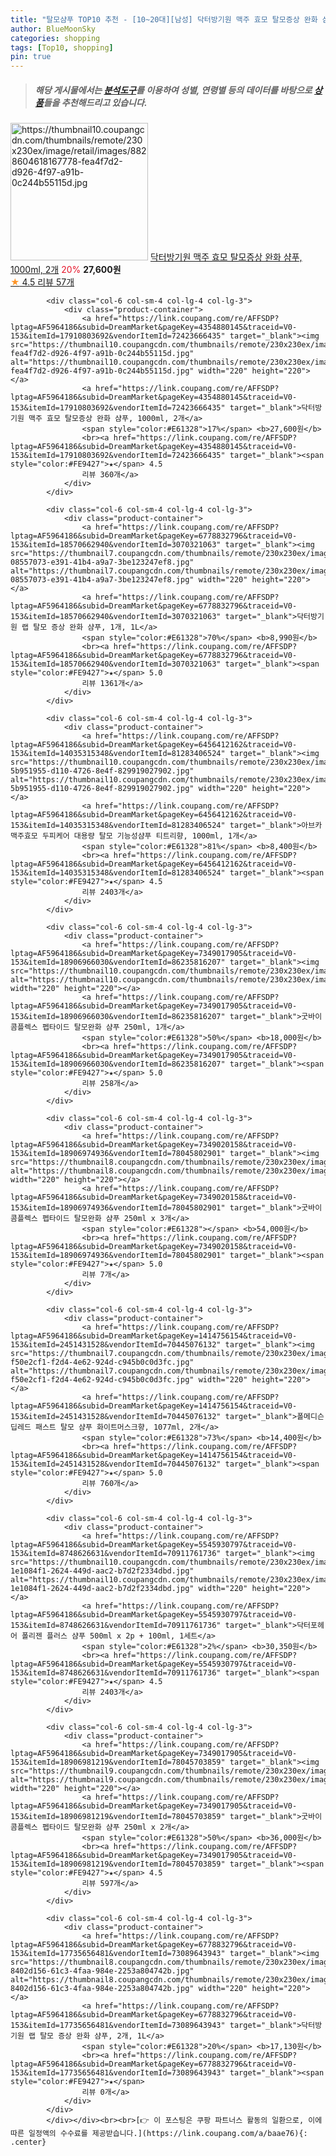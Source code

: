 ```yaml
---
title: "탈모샴푸 TOP10 추천 - [10~20대][남성] 닥터방기원 맥주 효모 탈모증상 완화 샴푸, 1000ml, 2개"
author: BlueMoonSky
categories: shopping
tags: [Top10, shopping]
pin: true
---
```


> ##### 해당 게시물에서는 [**분석도구**](https://itemscout.io/)를 이용하여 **성별**, **연령별** 등의 데이터를 바탕으로 [**상품**](https://link.coupang.com/a/baae76)들을 추천해드리고 있습니다.
<div class="container"><div class="row">
            <div class="col-6 col-sm-4 col-lg-4 col-lg-3">
                <div class="product-container">
                    <a href="https://link.coupang.com/re/AFFSDP?lptag=AF5964186&subid=DreamMarket&pageKey=4354880145&traceid=V0-153&itemId=17910803692&vendorItemId=72423666435" target="_blank"><img src="https://thumbnail10.coupangcdn.com/thumbnails/remote/230x230ex/image/retail/images/8828604618167778-fea4f7d2-d926-4f97-a91b-0c244b55115d.jpg" alt="https://thumbnail10.coupangcdn.com/thumbnails/remote/230x230ex/image/retail/images/8828604618167778-fea4f7d2-d926-4f97-a91b-0c244b55115d.jpg" width="220" height="220"></a>
                    <a href="https://link.coupang.com/re/AFFSDP?lptag=AF5964186&subid=DreamMarket&pageKey=4354880145&traceid=V0-153&itemId=17910803692&vendorItemId=72423666435" target="_blank">닥터방기원 맥주 효모 탈모증상 완화 샴푸, 1000ml, 2개</a>
                    <span style="color:#E61328">20%</span> <b>27,600원</b>
                    <br><a href="https://link.coupang.com/re/AFFSDP?lptag=AF5964186&subid=DreamMarket&pageKey=4354880145&traceid=V0-153&itemId=17910803692&vendorItemId=72423666435" target="_blank"><span style="color:#FE9427">★</span> 4.5
                    리뷰 57개</a>
                </div>
            </div>
            
            <div class="col-6 col-sm-4 col-lg-4 col-lg-3">
                <div class="product-container">
                    <a href="https://link.coupang.com/re/AFFSDP?lptag=AF5964186&subid=DreamMarket&pageKey=4354880145&traceid=V0-153&itemId=17910803692&vendorItemId=72423666435" target="_blank"><img src="https://thumbnail10.coupangcdn.com/thumbnails/remote/230x230ex/image/retail/images/8828604618167778-fea4f7d2-d926-4f97-a91b-0c244b55115d.jpg" alt="https://thumbnail10.coupangcdn.com/thumbnails/remote/230x230ex/image/retail/images/8828604618167778-fea4f7d2-d926-4f97-a91b-0c244b55115d.jpg" width="220" height="220"></a>
                    <a href="https://link.coupang.com/re/AFFSDP?lptag=AF5964186&subid=DreamMarket&pageKey=4354880145&traceid=V0-153&itemId=17910803692&vendorItemId=72423666435" target="_blank">닥터방기원 맥주 효모 탈모증상 완화 샴푸, 1000ml, 2개</a>
                    <span style="color:#E61328">17%</span> <b>27,600원</b>
                    <br><a href="https://link.coupang.com/re/AFFSDP?lptag=AF5964186&subid=DreamMarket&pageKey=4354880145&traceid=V0-153&itemId=17910803692&vendorItemId=72423666435" target="_blank"><span style="color:#FE9427">★</span> 4.5
                    리뷰 360개</a>
                </div>
            </div>
            
            <div class="col-6 col-sm-4 col-lg-4 col-lg-3">
                <div class="product-container">
                    <a href="https://link.coupang.com/re/AFFSDP?lptag=AF5964186&subid=DreamMarket&pageKey=6778832796&traceid=V0-153&itemId=18570662940&vendorItemId=3070321063" target="_blank"><img src="https://thumbnail7.coupangcdn.com/thumbnails/remote/230x230ex/image/retail/images/445489827358858-08557073-e391-41b4-a9a7-3be123247ef8.jpg" alt="https://thumbnail7.coupangcdn.com/thumbnails/remote/230x230ex/image/retail/images/445489827358858-08557073-e391-41b4-a9a7-3be123247ef8.jpg" width="220" height="220"></a>
                    <a href="https://link.coupang.com/re/AFFSDP?lptag=AF5964186&subid=DreamMarket&pageKey=6778832796&traceid=V0-153&itemId=18570662940&vendorItemId=3070321063" target="_blank">닥터방기원 랩 탈모 증상 완화 샴푸, 1개, 1L</a>
                    <span style="color:#E61328">70%</span> <b>8,990원</b>
                    <br><a href="https://link.coupang.com/re/AFFSDP?lptag=AF5964186&subid=DreamMarket&pageKey=6778832796&traceid=V0-153&itemId=18570662940&vendorItemId=3070321063" target="_blank"><span style="color:#FE9427">★</span> 5.0
                    리뷰 1361개</a>
                </div>
            </div>
            
            <div class="col-6 col-sm-4 col-lg-4 col-lg-3">
                <div class="product-container">
                    <a href="https://link.coupang.com/re/AFFSDP?lptag=AF5964186&subid=DreamMarket&pageKey=6456412162&traceid=V0-153&itemId=14035315348&vendorItemId=81283406524" target="_blank"><img src="https://thumbnail10.coupangcdn.com/thumbnails/remote/230x230ex/image/retail/images/7895973919649270-5b951955-d110-4726-8e4f-829919027902.jpg" alt="https://thumbnail10.coupangcdn.com/thumbnails/remote/230x230ex/image/retail/images/7895973919649270-5b951955-d110-4726-8e4f-829919027902.jpg" width="220" height="220"></a>
                    <a href="https://link.coupang.com/re/AFFSDP?lptag=AF5964186&subid=DreamMarket&pageKey=6456412162&traceid=V0-153&itemId=14035315348&vendorItemId=81283406524" target="_blank">아브카 맥주효모 두피케어 대용량 탈모 기능성샴푸 티트리향, 1000ml, 1개</a>
                    <span style="color:#E61328">81%</span> <b>8,400원</b>
                    <br><a href="https://link.coupang.com/re/AFFSDP?lptag=AF5964186&subid=DreamMarket&pageKey=6456412162&traceid=V0-153&itemId=14035315348&vendorItemId=81283406524" target="_blank"><span style="color:#FE9427">★</span> 4.5
                    리뷰 2403개</a>
                </div>
            </div>
            
            <div class="col-6 col-sm-4 col-lg-4 col-lg-3">
                <div class="product-container">
                    <a href="https://link.coupang.com/re/AFFSDP?lptag=AF5964186&subid=DreamMarket&pageKey=7349017905&traceid=V0-153&itemId=18906966030&vendorItemId=86235816207" target="_blank"><img src="https://thumbnail10.coupangcdn.com/thumbnails/remote/230x230ex/image/vendor_inventory/0052/fae93766dd1e920fe0717305b8e0920d567ceeed57e76c4fca886067d4f5.jpg" alt="https://thumbnail10.coupangcdn.com/thumbnails/remote/230x230ex/image/vendor_inventory/0052/fae93766dd1e920fe0717305b8e0920d567ceeed57e76c4fca886067d4f5.jpg" width="220" height="220"></a>
                    <a href="https://link.coupang.com/re/AFFSDP?lptag=AF5964186&subid=DreamMarket&pageKey=7349017905&traceid=V0-153&itemId=18906966030&vendorItemId=86235816207" target="_blank">굿바이콤플렉스 펩타이드 탈모완화 샴푸 250ml, 1개</a>
                    <span style="color:#E61328">50%</span> <b>18,000원</b>
                    <br><a href="https://link.coupang.com/re/AFFSDP?lptag=AF5964186&subid=DreamMarket&pageKey=7349017905&traceid=V0-153&itemId=18906966030&vendorItemId=86235816207" target="_blank"><span style="color:#FE9427">★</span> 5.0
                    리뷰 258개</a>
                </div>
            </div>
            
            <div class="col-6 col-sm-4 col-lg-4 col-lg-3">
                <div class="product-container">
                    <a href="https://link.coupang.com/re/AFFSDP?lptag=AF5964186&subid=DreamMarket&pageKey=7349020158&traceid=V0-153&itemId=18906974936&vendorItemId=78045802901" target="_blank"><img src="https://thumbnail8.coupangcdn.com/thumbnails/remote/230x230ex/image/vendor_inventory/ae1c/c7420d9562ddb8464cf1a49a0a50459911076298dd56473c73c97e132357.jpg" alt="https://thumbnail8.coupangcdn.com/thumbnails/remote/230x230ex/image/vendor_inventory/ae1c/c7420d9562ddb8464cf1a49a0a50459911076298dd56473c73c97e132357.jpg" width="220" height="220"></a>
                    <a href="https://link.coupang.com/re/AFFSDP?lptag=AF5964186&subid=DreamMarket&pageKey=7349020158&traceid=V0-153&itemId=18906974936&vendorItemId=78045802901" target="_blank">굿바이콤플렉스 펩타이드 탈모완화 샴푸 250ml x 3개</a>
                    <span style="color:#E61328"></span> <b>54,000원</b>
                    <br><a href="https://link.coupang.com/re/AFFSDP?lptag=AF5964186&subid=DreamMarket&pageKey=7349020158&traceid=V0-153&itemId=18906974936&vendorItemId=78045802901" target="_blank"><span style="color:#FE9427">★</span> 5.0
                    리뷰 7개</a>
                </div>
            </div>
            
            <div class="col-6 col-sm-4 col-lg-4 col-lg-3">
                <div class="product-container">
                    <a href="https://link.coupang.com/re/AFFSDP?lptag=AF5964186&subid=DreamMarket&pageKey=1414756154&traceid=V0-153&itemId=2451431528&vendorItemId=70445076132" target="_blank"><img src="https://thumbnail7.coupangcdn.com/thumbnails/remote/230x230ex/image/retail/images/283898946460141-f50e2cf1-f2d4-4e62-924d-c945b0c0d3fc.jpg" alt="https://thumbnail7.coupangcdn.com/thumbnails/remote/230x230ex/image/retail/images/283898946460141-f50e2cf1-f2d4-4e62-924d-c945b0c0d3fc.jpg" width="220" height="220"></a>
                    <a href="https://link.coupang.com/re/AFFSDP?lptag=AF5964186&subid=DreamMarket&pageKey=1414756154&traceid=V0-153&itemId=2451431528&vendorItemId=70445076132" target="_blank">폴메디슨 딥레드 패스트 탈모 샴푸 화이트머스크향, 1077ml, 2개</a>
                    <span style="color:#E61328">73%</span> <b>14,400원</b>
                    <br><a href="https://link.coupang.com/re/AFFSDP?lptag=AF5964186&subid=DreamMarket&pageKey=1414756154&traceid=V0-153&itemId=2451431528&vendorItemId=70445076132" target="_blank"><span style="color:#FE9427">★</span> 5.0
                    리뷰 760개</a>
                </div>
            </div>
            
            <div class="col-6 col-sm-4 col-lg-4 col-lg-3">
                <div class="product-container">
                    <a href="https://link.coupang.com/re/AFFSDP?lptag=AF5964186&subid=DreamMarket&pageKey=5545930797&traceid=V0-153&itemId=8748626631&vendorItemId=70911761736" target="_blank"><img src="https://thumbnail10.coupangcdn.com/thumbnails/remote/230x230ex/image/retail/images/5648955220559239-1e1084f1-2624-449d-aac2-b7d2f2334dbd.jpg" alt="https://thumbnail10.coupangcdn.com/thumbnails/remote/230x230ex/image/retail/images/5648955220559239-1e1084f1-2624-449d-aac2-b7d2f2334dbd.jpg" width="220" height="220"></a>
                    <a href="https://link.coupang.com/re/AFFSDP?lptag=AF5964186&subid=DreamMarket&pageKey=5545930797&traceid=V0-153&itemId=8748626631&vendorItemId=70911761736" target="_blank">닥터포헤어 폴리젠 플러스 샴푸 500ml x 2p + 100ml, 1세트</a>
                    <span style="color:#E61328">2%</span> <b>30,350원</b>
                    <br><a href="https://link.coupang.com/re/AFFSDP?lptag=AF5964186&subid=DreamMarket&pageKey=5545930797&traceid=V0-153&itemId=8748626631&vendorItemId=70911761736" target="_blank"><span style="color:#FE9427">★</span> 4.5
                    리뷰 2403개</a>
                </div>
            </div>
            
            <div class="col-6 col-sm-4 col-lg-4 col-lg-3">
                <div class="product-container">
                    <a href="https://link.coupang.com/re/AFFSDP?lptag=AF5964186&subid=DreamMarket&pageKey=7349017905&traceid=V0-153&itemId=18906981219&vendorItemId=78045703859" target="_blank"><img src="https://thumbnail9.coupangcdn.com/thumbnails/remote/230x230ex/image/vendor_inventory/377f/dda74761cb36228db2a0485d825797bb810e48da8b03b6acd70a24fdf56f.jpg" alt="https://thumbnail9.coupangcdn.com/thumbnails/remote/230x230ex/image/vendor_inventory/377f/dda74761cb36228db2a0485d825797bb810e48da8b03b6acd70a24fdf56f.jpg" width="220" height="220"></a>
                    <a href="https://link.coupang.com/re/AFFSDP?lptag=AF5964186&subid=DreamMarket&pageKey=7349017905&traceid=V0-153&itemId=18906981219&vendorItemId=78045703859" target="_blank">굿바이콤플렉스 펩타이드 탈모완화 샴푸 250ml x 2개</a>
                    <span style="color:#E61328">50%</span> <b>36,000원</b>
                    <br><a href="https://link.coupang.com/re/AFFSDP?lptag=AF5964186&subid=DreamMarket&pageKey=7349017905&traceid=V0-153&itemId=18906981219&vendorItemId=78045703859" target="_blank"><span style="color:#FE9427">★</span> 4.5
                    리뷰 597개</a>
                </div>
            </div>
            
            <div class="col-6 col-sm-4 col-lg-4 col-lg-3">
                <div class="product-container">
                    <a href="https://link.coupang.com/re/AFFSDP?lptag=AF5964186&subid=DreamMarket&pageKey=6778832796&traceid=V0-153&itemId=17735656481&vendorItemId=73089643943" target="_blank"><img src="https://thumbnail8.coupangcdn.com/thumbnails/remote/230x230ex/image/retail/images/8829630590687672-8402d156-61c3-4faa-984e-2253a804742b.jpg" alt="https://thumbnail8.coupangcdn.com/thumbnails/remote/230x230ex/image/retail/images/8829630590687672-8402d156-61c3-4faa-984e-2253a804742b.jpg" width="220" height="220"></a>
                    <a href="https://link.coupang.com/re/AFFSDP?lptag=AF5964186&subid=DreamMarket&pageKey=6778832796&traceid=V0-153&itemId=17735656481&vendorItemId=73089643943" target="_blank">닥터방기원 랩 탈모 증상 완화 샴푸, 2개, 1L</a>
                    <span style="color:#E61328">20%</span> <b>17,130원</b>
                    <br><a href="https://link.coupang.com/re/AFFSDP?lptag=AF5964186&subid=DreamMarket&pageKey=6778832796&traceid=V0-153&itemId=17735656481&vendorItemId=73089643943" target="_blank"><span style="color:#FE9427">★</span> 
                    리뷰 0개</a>
                </div>
            </div>
            </div></div><br><br>[👉 이 포스팅은 쿠팡 파트너스 활동의 일환으로, 이에 따른 일정액의 수수료를 제공받습니다.](https://link.coupang.com/a/baae76){: .center}